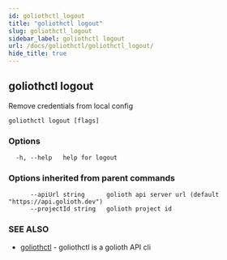 ```yaml
---
id: goliothctl_logout
title: "goliothctl logout"
slug: goliothctl_logout
sidebar_label: goliothctl logout
url: /docs/goliothctl/goliothctl_logout/
hide_title: true
---
```

## goliothctl logout

Remove credentials from local config

```
goliothctl logout [flags]
```

### Options

```
  -h, --help   help for logout
```

### Options inherited from parent commands

```
      --apiUrl string      golioth api server url (default "https://api.golioth.dev")
      --projectId string   golioth project id
```

### SEE ALSO

* [goliothctl](/docs/goliothctl/goliothctl/)	 - goliothctl is a golioth API cli

